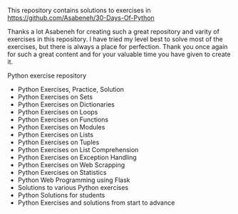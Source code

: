 This repository contains solutions to exercises in https://github.com/Asabeneh/30-Days-Of-Python

Thanks a lot Asabeneh for creating such a great repository and varity of exercises in this repository. I have tried my level best to solve most of the exercises, but there is always a place for perfection. Thank you once again for such a great content and for your valuable time you have given to create it.

  Python exercise repository

- Python Exercises, Practice, Solution
- Python Exercises on Sets
- Python Exercises on Dictionaries
- Python Exercises on Loops
- Python Exercises on Functions
- Python Exercises on Modules
- Python Exercises on Lists
- Python Exercises on Tuples
- Python Exercises on List Comprehension
- Python Exercises on Exception Handling
- Python Exercises on Web Scrapping
- Python Exercises on Statistics
- Python Web Programming using Flask
- Solutions to various Python exercises
- Python Solutions for students
- Python Exercises and solutions from start to advance










